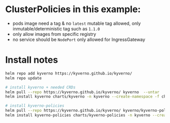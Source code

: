 # ClusterPolicies in this example:

- pods image need a tag & no `latest` mutable tag allowed, only inmutable/deterministic tag such as `1.1.0`
- only allow images from specific registry
- no service should be `NodePort` only allowed for IngressGateway

# Install notes

```sh
helm repo add kyverno https://kyverno.github.io/kyverno/
helm repo update

# install kyverno + needed CRDs
helm pull --repo https://kyverno.github.io/kyverno/ kyverno  --untar 
helm install kyverno charts/kyverno -n kyverno --create-namespace -f chart-values/kyverno.values.yaml

# install kyverno-policies
helm pull --repo https://kyverno.github.io/kyverno/ kyverno/kyverno-policies 
helm install kyverno-policies charts/kyverno-policies -n kyverno --create-namespace
```